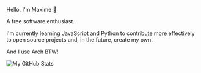 Hello, I'm Maxime 👋

A free software enthusiast. 

I'm currently learning JavaScript and Python to contribute more effectively to open source projects and, in the future, create my own. 

And I use Arch BTW!

![My GitHub Stats](https://github-readme-stats.vercel.app/api?username=mxmchrbrt&show_icons=true&theme=dark)


